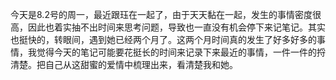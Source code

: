 
今天是8.2号的周一，最近跟珏在一起了，由于天天黏在一起，发生的事情密度很高，因此也着实抽不出时间来思考问题，导致也一直没有机会停下来记笔记。其实也挺快的，转眼间，遇到她已经两个月了。这两个月时间真的发生了好多好多的事情，我觉得今天的笔记可能要花挺长的时间来记录下来最近的事情，一件一件的捋清楚。把自己从这甜蜜的爱情中梳理出来，看清楚我和她。